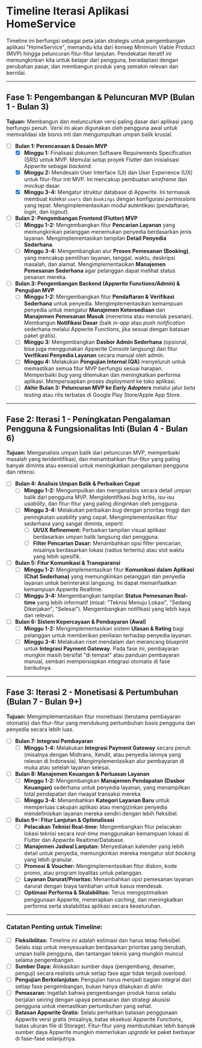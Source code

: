 # Timeline Iterasi Aplikasi HomeService

Timeline ini berfungsi sebagai peta jalan strategis untuk pengembangan aplikasi "HomeService", memandu kita dari konsep Minimum Viable Product (MVP) hingga peluncuran fitur-fitur lanjutan. Pendekatan iteratif ini memungkinkan kita untuk belajar dari pengguna, beradaptasi dengan perubahan pasar, dan membangun produk yang semakin relevan dan bernilai.

---

## Fase 1: Pengembangan & Peluncuran MVP (Bulan 1 - Bulan 3)

**Tujuan:** Membangun dan meluncurkan versi paling dasar dari aplikasi yang berfungsi penuh. Versi ini akan digunakan oleh pengguna awal untuk memvalidasi ide bisnis inti dan mengumpulkan umpan balik krusial.

- [ ] **Bulan 1: Perencanaan & Desain MVP**  
    - [x] **Minggu 1:** Finalisasi dokumen Software Requirements Specification (SRS) untuk MVP. Memulai *setup* proyek Flutter dan inisialisasi Appwrite sebagai *backend*.  
    - [x] **Minggu 2:** Mendesain User Interface (UI) dan User Experience (UX) untuk fitur-fitur inti MVP. Ini mencakup pembuatan *wireframe* dan *mockup* dasar.  
    - [x] **Minggu 3-4:** Mengatur struktur database di Appwrite. Ini termasuk membuat koleksi `users` dan `bookings` dengan konfigurasi *permissions* yang tepat. Mengimplementasikan modul autentikasi (pendaftaran, *login*, dan *logout*).

- [ ] **Bulan 2: Pengembangan Frontend (Flutter) MVP**  
    - [ ] **Minggu 1-2:** Mengembangkan fitur **Pencarian Layanan** yang memungkinkan pelanggan menemukan penyedia berdasarkan jenis layanan. Mengimplementasikan tampilan **Detail Penyedia Sederhana**.  
    - [ ] **Minggu 3-4:** Mengembangkan alur **Proses Pemesanan (Booking)**, yang mencakup pemilihan layanan, tanggal, waktu, deskripsi masalah, dan alamat. Mengimplementasikan **Manajemen Pemesanan Sederhana** agar pelanggan dapat melihat status pesanan mereka.

- [ ] **Bulan 3: Pengembangan Backend (Appwrite Functions/Admin) & Pengujian MVP**  
    - [ ] **Minggu 1-2:** Mengembangkan fitur **Pendaftaran & Verifikasi Sederhana** untuk penyedia. Mengimplementasikan kemampuan penyedia untuk mengatur **Manajemen Ketersediaan** dan **Manajemen Pemesanan Masuk** (menerima atau menolak pesanan). Membangun **Notifikasi Dasar** (baik *in-app* atau *push notification* sederhana melalui Appwrite Functions, jika sesuai dengan batasan paket gratis).  
    - [ ] **Minggu 3:** Mengembangkan **Dasbor Admin Sederhana** (opsional, bisa juga menggunakan Appwrite Console langsung) dan fitur **Verifikasi Penyedia Layanan** secara manual oleh admin.  
    - [ ] **Minggu 4:** Melakukan **Pengujian Internal (QA)** menyeluruh untuk memastikan semua fitur MVP berfungsi sesuai harapan. Memperbaiki *bug* yang ditemukan dan meningkatkan performa aplikasi. Mempersiapkan proses *deployment* ke toko aplikasi.  
    - [ ] **Akhir Bulan 3:** **Peluncuran MVP ke *Early Adopters*** melalui jalur *beta testing* atau rilis terbatas di Google Play Store/Apple App Store.

---

## Fase 2: Iterasi 1 - Peningkatan Pengalaman Pengguna & Fungsionalitas Inti (Bulan 4 - Bulan 6)

**Tujuan:** Menganalisis umpan balik dari peluncuran MVP, memperbaiki masalah yang teridentifikasi, dan menambahkan fitur-fitur yang paling banyak diminta atau esensial untuk meningkatkan pengalaman pengguna dan retensi.

- [ ] **Bulan 4: Analisis Umpan Balik & Perbaikan Cepat**  
    - [ ] **Minggu 1-2:** Mengumpulkan dan menganalisis secara detail umpan balik dari pengguna MVP. Mengidentifikasi *bug* kritis, isu-isu *usability*, dan fitur-fitur yang paling diinginkan oleh pengguna.  
    - [ ] **Minggu 3-4:** Melakukan perbaikan *bug* dengan prioritas tinggi dan peningkatan *usability* yang cepat. Mengimplementasikan fitur sederhana yang sangat diminta, seperti:  
        - [ ] **UI/UX Refinement:** Perbaikan tampilan visual aplikasi berdasarkan umpan balik langsung dari pengguna.  
        - [ ] **Filter Pencarian Dasar:** Menambahkan opsi filter pencarian, misalnya berdasarkan lokasi (radius tertentu) atau slot waktu yang lebih spesifik.

- [ ] **Bulan 5: Fitur Komunikasi & Transparansi**  
    - [ ] **Minggu 1-2:** Mengimplementasikan fitur **Komunikasi dalam Aplikasi (Chat Sederhana)** yang memungkinkan pelanggan dan penyedia layanan untuk berinteraksi langsung. Ini dapat memanfaatkan kemampuan Appwrite Realtime.  
    - [ ] **Minggu 3-4:** Mengembangkan tampilan **Status Pemesanan Real-time** yang lebih informatif (misal: "Teknisi Menuju Lokasi", "Sedang Dikerjakan", "Selesai"). Mengembangkan notifikasi yang lebih kaya dan relevan.

- [ ] **Bulan 6: Sistem Kepercayaan & Pembayaran (Awal)**  
    - [ ] **Minggu 1-2:** Mengimplementasikan sistem **Ulasan & Rating** bagi pelanggan untuk memberikan penilaian terhadap penyedia layanan.  
    - [ ] **Minggu 3-4:** Melakukan riset mendalam dan merancang *blueprint* untuk **Integrasi Payment Gateway**. Pada fase ini, pembayaran mungkin masih bersifat "di tempat" atau panduan pembayaran manual, sembari mempersiapkan integrasi otomatis di fase berikutnya.

---

## Fase 3: Iterasi 2 - Monetisasi & Pertumbuhan (Bulan 7 - Bulan 9+)

**Tujuan:** Mengimplementasikan fitur monetisasi (terutama pembayaran otomatis) dan fitur-fitur yang mendukung pertumbuhan basis pengguna dan penyedia secara lebih luas.

- [ ] **Bulan 7: Integrasi Pembayaran**  
    - [ ] **Minggu 1-4:** Melakukan **Integrasi Payment Gateway** secara penuh (misalnya dengan Midtrans, Xendit, atau penyedia lainnya yang relevan di Indonesia). Mengimplementasikan alur pembayaran di muka atau setelah layanan selesai.

- [ ] **Bulan 8: Manajemen Keuangan & Perluasan Layanan**  
    - [ ] **Minggu 1-2:** Mengembangkan **Manajemen Pendapatan (Dasbor Keuangan)** sederhana untuk penyedia layanan, yang menampilkan total pendapatan dan riwayat transaksi mereka.  
    - [ ] **Minggu 3-4:** Menambahkan **Kategori Layanan Baru** untuk memperluas cakupan aplikasi atau mengizinkan penyedia mendefinisikan layanan mereka sendiri dengan lebih fleksibel.

- [ ] **Bulan 9+: Fitur Lanjutan & Optimalisasi**  
    - [ ] **Pelacakan Teknisi Real-time:** Mengembangkan fitur pelacakan lokasi teknisi secara *real-time* menggunakan kemampuan lokasi di Flutter dan Appwrite Realtime/Database.  
    - [ ] **Manajemen Jadwal Lanjutan:** Menyediakan kalender yang lebih detail untuk penyedia, memungkinkan mereka mengatur *slot booking* yang lebih granular.  
    - [ ] **Promosi & Voucher:** Mengimplementasikan fitur diskon, kode promo, atau program loyalitas untuk pelanggan.  
    - [ ] **Layanan Darurat/Prioritas:** Menambahkan opsi pemesanan layanan darurat dengan biaya tambahan untuk kasus mendesak.  
    - [ ] **Optimasi Performa & Skalabilitas:** Terus mengoptimalkan penggunaan Appwrite, menerapkan *caching*, dan meningkatkan performa serta skalabilitas aplikasi secara keseluruhan.

---

### Catatan Penting untuk Timeline:

- [ ] **Fleksibilitas:** Timeline ini adalah estimasi dan harus tetap fleksibel. Selalu siap untuk menyesuaikan berdasarkan prioritas yang berubah, umpan balik pengguna, dan tantangan teknis yang mungkin muncul selama pengembangan.  
- [ ] **Sumber Daya:** Alokasikan sumber daya (pengembang, desainer, penguji) secara realistis untuk setiap fase agar tidak terjadi *overload*.  
- [ ] **Pengujian Berkelanjutan:** Pengujian harus menjadi bagian integral dari setiap fase pengembangan, bukan hanya dilakukan di akhir.  
- [ ] **Pemasaran:** Ingatlah bahwa pengembangan produk harus selalu berjalan seiring dengan upaya pemasaran dan strategi akuisisi pengguna untuk memastikan pertumbuhan yang sehat.  
- [ ] **Batasan Appwrite Gratis:** Selalu perhatikan batasan penggunaan Appwrite versi gratis (misalnya, batas eksekusi Appwrite Functions, batas ukuran file di Storage). Fitur-fitur yang membutuhkan lebih banyak sumber daya Appwrite mungkin memerlukan *upgrade* ke paket berbayar di fase-fase selanjutnya.
